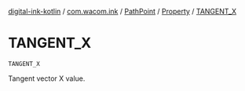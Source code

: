 [digital-ink-kotlin](../../../index.md) / [com.wacom.ink](../../index.md) / [PathPoint](../index.md) / [Property](index.md) / [TANGENT_X](./-t-a-n-g-e-n-t_-x.md)

# TANGENT_X

`TANGENT_X`

Tangent vector X value.

